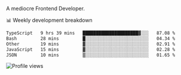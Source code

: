 A mediocre Frontend Developer.

📊 Weekly development breakdown
<!--START_SECTION:waka-->

```txt
TypeScript   9 hrs 39 mins   █████████████████████▓░░░   87.08 %
Bash         28 mins         █░░░░░░░░░░░░░░░░░░░░░░░░   04.34 %
Other        19 mins         ▓░░░░░░░░░░░░░░░░░░░░░░░░   02.91 %
JavaScript   15 mins         ▓░░░░░░░░░░░░░░░░░░░░░░░░   02.28 %
JSON         10 mins         ▒░░░░░░░░░░░░░░░░░░░░░░░░   01.65 %
```

<!--END_SECTION:waka-->

<img src="https://gpvc.arturio.dev/iqbalfasri" alt="Profile views"/>
